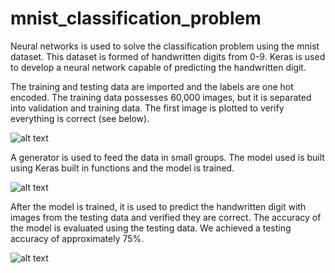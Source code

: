 # mnist_classification_problem

Neural networks is used to solve the classification problem using the mnist dataset. This dataset is formed of handwritten digits from 0-9. Keras is used to develop a neural network capable of predicting the handwritten digit.

The training and testing data are imported and the labels are one hot encoded. The training data possesses 60,000 images, but it is separated into validation and training data. The first image is plotted to verify everything is correct (see below).

![alt text](https://github.com/Johanfanas/mnist_classification_problem/tree/main/images/image.png)

A generator is used to feed the data in small groups. The model used is built using Keras built in functions and the model is trained.

![alt text](https://github.com/Johanfanas/mnist_classification_problem/tree/main/images/train.png)

After the model is trained, it is used to predict the handwritten digit with images from the testing data and verified they are correct. The accuracy of the model is evaluated using the testing data. We achieved a testing accuracy of approximately 75%.

![alt text](https://github.com/Johanfanas/mnist_classification_problem/tree/main/images/det.png)
